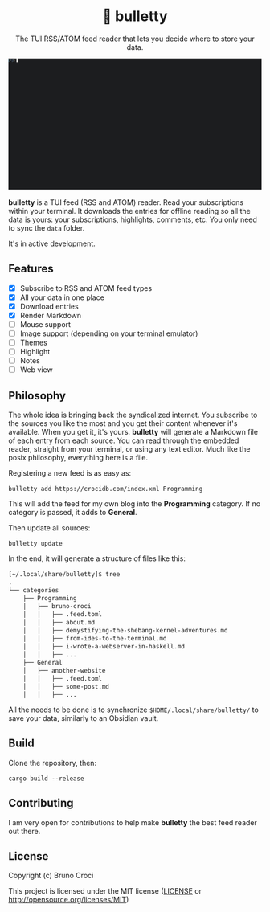 <h1 align="center">📰 bulletty</h1>
<p align="center">The TUI RSS/ATOM feed reader that lets you decide where to store your data.</p>

<p align="center">
  <img src="img/screenshot.gif" alt="bulletty" />
</p>

**bulletty** is a TUI feed (RSS and ATOM) reader. Read your subscriptions within your terminal. It downloads the entries for offline reading so all the data is yours: your subscriptions, highlights, comments, etc. You only need to sync the `data` folder.

It's in active development.

## Features

 - [X] Subscribe to RSS and ATOM feed types
 - [X] All your data in one place
 - [X] Download entries
 - [X] Render Markdown
 - [ ] Mouse support
 - [ ] Image support (depending on your terminal emulator)
 - [ ] Themes
 - [ ] Highlight
 - [ ] Notes
 - [ ] Web view

## Philosophy

The whole idea is bringing back the syndicalized internet. You subscribe to the sources you like the most and you get their content whenever it's available. When you get it, it's yours. **bulletty** will generate a Markdown file of each entry from each source. You can read through the embedded reader, straight from your terminal, or using any text editor. Much like the posix philosophy, everything here is a file.

Registering a new feed is as easy as:


```shell
bulletty add https://crocidb.com/index.xml Programming
```

This will add the feed for my own blog into the **Programming** category. If no category is passed, it adds to **General**.

Then update all sources:

```shell
bulletty update
```

In the end, it will generate a structure of files like this:

```shell
[~/.local/share/bulletty]$ tree
.
└── categories
    ├── Programming
    │   ├── bruno-croci
    │   │   ├── .feed.toml
    │   │   ├── about.md
    │   │   ├── demystifying-the-shebang-kernel-adventures.md
    │   │   ├── from-ides-to-the-terminal.md
    │   │   ├── i-wrote-a-webserver-in-haskell.md
    │   │   ├── ...
    ├── General
    │   ├── another-website
    │   │   ├── .feed.toml
    │   │   ├── some-post.md
    │   │   ├── ...

```

All the needs to be done is to synchronize `$HOME/.local/share/bulletty/` to save your data, similarly to an Obsidian vault.

## Build

Clone the repository, then:

```shell
cargo build --release
```

## Contributing

I am very open for contributions to help make **bulletty** the best feed reader out there.

## License

Copyright (c) Bruno Croci

This project is licensed under the MIT license ([LICENSE] or <http://opensource.org/licenses/MIT>)

[LICENSE]: ./LICENSE
